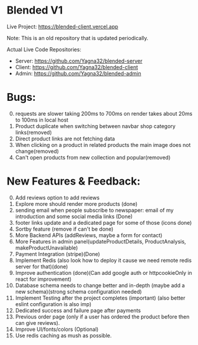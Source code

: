 ﻿# Blended V1

Live Project: https://blended-client.vercel.app

Note: This is an old repository that is updated periodically.

Actual Live Code Repositories:

- Server: https://github.com/Yagna32/blended-server
- Client: https://github.com/Yagna32/blended-client
- Admin: https://github.com/Yagna32/blended-admin
# Bugs: 
0. requests are slower taking 200ms to 700ms on render takes about 20ms to 100ms in local host
1. Product duplicate when switching between navbar shop category links(removed)
2. Direct product links are not fetching data
3. When clicking on a product in related products the main image does not change(removed)
4. Can't open products from new collection and popular(removed)
# New Features & Feedback: 
0. Add reviews option to add reviews
1. Explore more should render more products (done)
2. sending email when people subscribe to newspaper: email of my introduction and some social media links (Done)
3. footer links update and a dedicated page for some of those (icons done)
4. Sortby feature (remove if can't be done)
5. More Backend APIs (addReviews, maybe a form for contact)
6. More Features in admin panel(updateProductDetails, ProductAnalysis, makeProductUnavailable)
7. Payment Integration (stripe)(Done)
8. Implement Redis (also look how to deploy it cause we need remote redis server for that)(done)
9. Improve authentication (done)(Can add google auth or httpcookieOnly in react for improvement)
10. Database schema needs to change better and in-depth (maybe add a new schema)(strong schema configuration needed)
11. Implement Testing after the project completes (important) (also better eslint configuration is also imp)
12. Dedicated success and failure page after payments
13. Previous order page (only if a user has ordered the product before then can give reviews).
14. Improve UI/fonts/colors (Optional)
15. Use redis caching as mush as possible.
